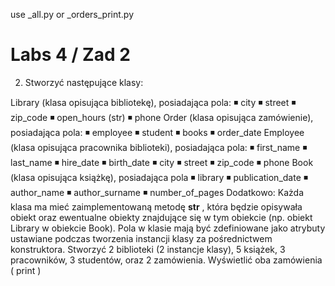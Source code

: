 use _all.py or _orders_print.py

# Labs 4 / Zad 2

2. Stworzyć następujące klasy:

Library (klasa opisująca bibliotekę), posiadająca pola:
◾ city
◾ street
◾ zip_code
◾ open_hours (str)
◾ phone
Order (klasa opisująca zamówienie), posiadająca pola:
◾ employee
◾ student
◾ books
◾ order_date
Employee (klasa opisująca pracownika biblioteki), posiadająca pola:
◾ first_name
◾ last_name
◾ hire_date
◾ birth_date
◾ city
◾ street
◾ zip_code
◾ phone
Book (klasa opisująca książkę), posiadająca pola
◾ library
◾ publication_date
◾ author_name
◾ author_surname
◾ number_of_pages
Dodatkowo:
Każda klasa ma mieć zaimplementowaną metodę __str__ , która będzie opisywała obiekt oraz ewentualne obiekty
znajdujące się w tym obiekcie (np. obiekt Library w obiekcie Book).
Pola w klasie mają być zdefiniowane jako atrybuty ustawiane podczas tworzenia instancji klasy za pośrednictwem
konstruktora.
Stworzyć 2 biblioteki (2 instancje klasy), 5 książek, 3 pracowników, 3 studentów, oraz 2 zamówienia.
Wyświetlić oba zamówienia ( print )
